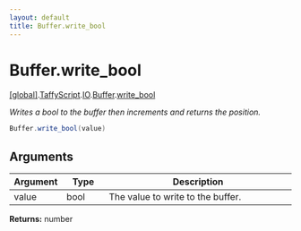 ```yaml
---
layout: default
title: Buffer.write_bool
---
```


# Buffer.write_bool

[\[global\]]({{site.baseurl}}/docs/).[TaffyScript]({{site.baseurl}}/docs/TaffyScript/).[IO]({{site.baseurl}}/docs/TaffyScript/IO/).[Buffer]({{site.baseurl}}/docs/TaffyScript/IO/Buffer/).[write_bool]({{site.baseurl}}/docs/TaffyScript/IO/Buffer/write_bool/)

_Writes a bool to the buffer then increments and returns the position._

```cs
Buffer.write_bool(value)
```

## Arguments

<table>
  <col width="15%">
  <col width="15%">
  <thead>
    <tr>
      <th>Argument</th>
      <th>Type</th>
      <th>Description</th>
    </tr>
  </thead>
  <tbody>
    <tr>
      <td>value</td>
      <td>bool</td>
      <td>The value to write to the buffer.</td>
    </tr>
  </tbody>
</table>

**Returns:** number
